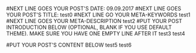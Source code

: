 #NEXT LINE GOES YOUR POST'S DATE:
09.09.2017
#NEXT LINE GOES YOUR POST'S TITLE: 
test0
#NEXT LINE GO YOUR META-KEYWORDS
test1
#NEXT LINE GOES YOUR META-DESCRIPTION
test2
#PUT YOUR POST INTRODUCTION BELOW (OPTIONAL, BLANK IF YOU USE DEFAULT THEME). MAKE SURE YOU HAVE ONE EMPTY LINE AFTER IT
test3
test4

#PUT YOUR POST'S CONTENT BELOW
test5
test6